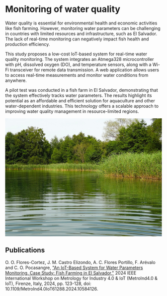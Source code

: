 # Monitoring of water quality

Water quality is essential for environmental health and economic activities like fish farming. However, monitoring water parameters can be challenging in countries with limited resources and infrastructure, such as El Salvador. The lack of real-time monitoring can negatively impact fish health and production efficiency.

This study proposes a low-cost IoT-based system for real-time water quality monitoring. The system integrates an Atmega328 microcontroller with pH, dissolved oxygen (DO), and temperature sensors, along with a Wi-Fi transceiver for remote data transmission. A web application allows users to access real-time measurements and monitor water conditions from anywhere.

A pilot test was conducted in a fish farm in El Salvador, demonstrating that the system effectively tracks water parameters. The results highlight its potential as an affordable and efficient solution for aquaculture and other water-dependent industries. This technology offers a scalable approach to improving water quality management in resource-limited regions.

![water.jpg](../images_index/water.jpg)

## Publications

O. O. Flores-Cortez, J. M. Castro Elizondo, A. C. Flores Portillo, F. Arévalo
and C. O. Pocasangre, ["An IoT-Based System for Water Parameters Monitoring.
Case Study: Fish Farming in El Salvador,"](https://www.researchgate.net/publication/382128143_An_IoT-Based_System_for_Water_Parameters_Monitoring_Case_Study_Fish_Farming_in_El_Salvador) 2024 IEEE International Workshop on
Metrology for Industry 4.0 & IoT (MetroInd4.0 & IoT), Firenze, Italy, 2024, pp.
123-128, doi: 10.1109/MetroInd4.0IoT61288.2024.10584126.